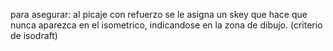para asegurar: al picaje con refuerzo se le asigna un skey que  hace que nunca aparezca en el isometrico, indicandose en la zona de dibujo. (criterio de isodraft)